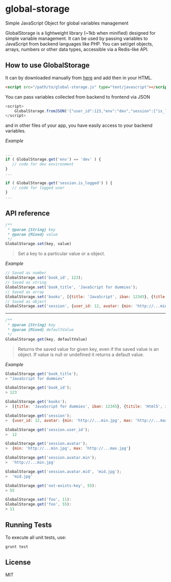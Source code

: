 global-storage
==============

Simple JavaScript Object for global variables management

GlobalStorage is a lightweight library (~1kb when minified) designed for simple variable management.
It can be used by passing variables to JavaScript from backend languages like PHP.
You can set/get objects, arrays, numbers or other data
types, accessible via a Redis-like API.



## How to use GlobalStorage


It can by downloaded manually from [here](https://raw2.github.com/budnix/global-storage/master/global-storage.js) and add then in your HTML.

```html
<script src="/path/to/global-storage.js" type="text/javascript"></script>
```

You can pass variables collected from backend to frontend via JSON

```javascript
<script>
    GlobalStorage.fromJSON('{"user_id":123,"env":"dev","session":{"is_logged":true,"is_admin":false}}');
</script>
```

and in other files of your app, you have easily access to your backend variables.

*Example*
```javascript

...
if ( GlobalStorage.get('env') == 'dev' ) {
   // code for dev environment
}
...

if ( GlobalStorage.get('session.is_logged') ) {
   // code for logged user
}
...

```

## API reference

```javascript
/**
 * @param {String} key
 * @param {Mixed} value
 */
GlobalStorage.set(key, value)
```

> Set a key to a particular value or a object.

*Example*
```javascript
// Saved as number
GlobalStorage.set('book_id', 123);
// Saved as string
GlobalStorage.set('book_title', 'JavaScript for dummies');
// Saved as array
GlobalStorage.set('books', [{title: 'JavaScript', iban: 12345}, {title: 'Html5', iban: 56789}]);
// Saved as object
GlobalStorage.set('session', {user_id: 12, avatar: {min: 'http://...min.jpg', max: 'http://...max.jpg'}});
```

---

```javascript
/**
 * @param {String} key
 * @param {Mixed} defaultValue
 */
GlobalStorage.get(key, defaultValue)
```

> Returns the saved value for given key, even if the saved value is an object. If value is null or undefined it returns a default value.

*Example*
```javascript
GlobalStorage.get('book_title');
> "JavaScript for dummies"

GlobalStorage.get('book_id');
> 123

GlobalStorage.get('books');
>  [{title: 'JavaScript for dummies', iban: 12345}, {titile: 'Html5', iban: 56789}]

GlobalStorage.get('session');
>  {user_id: 12, avatar: {min: 'http://...min.jpg', max: 'http://...max.jpg'}}

GlobalStorage.get('session.user_id');
>  12

GlobalStorage.get('session.avatar');
>  {min: 'http://...min.jpg', max: 'http://...max.jpg'}

GlobalStorage.get('session.avatar.min');
>  'http://...min.jpg'

GlobalStorage.get('session.avatar.mid', 'mid.jpg');
>  'mid.jpg'

GlobalStorage.get('not-exists-key', 55):
> 55

GlobalStorage.set('foo', 11):
GlobalStorage.get('foo', 55):
> 11
```


## Running Tests

To execute all unit tests, use:

    grunt test

## License

   MIT
